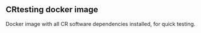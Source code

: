 ## CRtesting docker image

Docker image with all CR software dependencies installed, for quick testing.
